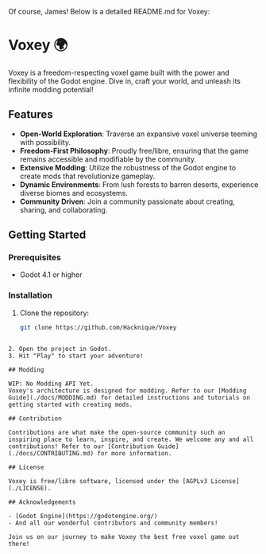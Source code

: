 Of course, James! Below is a detailed README.md for Voxey:


# Voxey 🌍

Voxey is a freedom-respecting voxel game built with the power and flexibility of the Godot engine. Dive in, craft your world, and unleash its infinite modding potential!

## Features

- **Open-World Exploration**: Traverse an expansive voxel universe teeming with possibility.
- **Freedom-First Philosophy**: Proudly free/libre, ensuring that the game remains accessible and modifiable by the community.
- **Extensive Modding**: Utilize the robustness of the Godot engine to create mods that revolutionize gameplay.
- **Dynamic Environments**: From lush forests to barren deserts, experience diverse biomes and ecosystems.
- **Community Driven**: Join a community passionate about creating, sharing, and collaborating.

## Getting Started

### Prerequisites

- Godot 4.1 or higher

### Installation

1. Clone the repository:
   ```sh
   git clone https://github.com/Hacknique/Voxey
```

2. Open the project in Godot.
3. Hit "Play" to start your adventure!

## Modding

WIP: No Modding API Yet.
Voxey's architecture is designed for modding. Refer to our [Modding Guide](./docs/MODDING.md) for detailed instructions and tutorials on getting started with creating mods.

## Contribution

Contributions are what make the open-source community such an inspiring place to learn, inspire, and create. We welcome any and all contributions! Refer to our [Contribution Guide](./docs/CONTRIBUTING.md) for more information.

## License

Voxey is free/libre software, licensed under the [AGPLv3 License](./LICENSE).

## Acknowledgements

- [Godot Engine](https://godotengine.org/)
- And all our wonderful contributors and community members!

Join us on our journey to make Voxey the best free voxel game out there!

